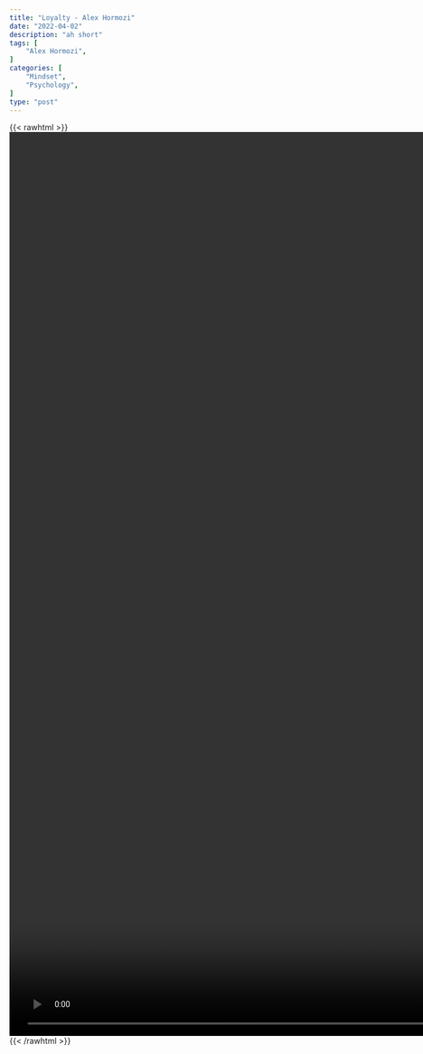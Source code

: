 ```yaml
---
title: "Loyalty - Alex Hormozi"
date: "2022-04-02"
description: "ah short"
tags: [
    "Alex Hormozi",
]
categories: [
    "Mindset",
    "Psychology",
]
type: "post"
---
```

{{< rawhtml >}}
    <video style="height:40vh;width:auto" overflow="hidden" controls>
        <source src="https://clips.dev00ps.com/Alex%20Hormozi/What%20Would%20You%20Do%20If%20You%20Knew%20You%20Wouldn39t%20Get%20Caught%3F.mp4" type="video/mp4"> 
    </video>
{{< /rawhtml >}}